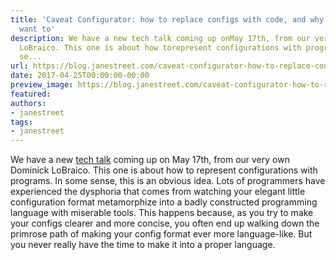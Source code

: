 ```yaml
---
title: 'Caveat Configurator: how to replace configs with code, and why you might not
  want to'
description: We have a new tech talk coming up onMay 17th, from our very own Dominick
  LoBraico. This one is about how torepresent configurations with programs. In some
  se...
url: https://blog.janestreet.com/caveat-configurator-how-to-replace-configs-with-code-and-why-you-might-not-want-to/
date: 2017-04-25T00:00:00-00:00
preview_image: https://blog.janestreet.com/caveat-configurator-how-to-replace-configs-with-code-and-why-you-might-not-want-to/dominick-talk.jpg
featured:
authors:
- janestreet
tags:
- janestreet
---
```


<p>We have a new <a href="https://www.janestreet.com/tech-talks/">tech talk</a> coming up on
May 17th, from our very own Dominick LoBraico. This one is about how to
represent configurations with programs. In some sense, this is an obvious idea.
Lots of programmers have experienced the dysphoria that comes from watching your
elegant little configuration format metamorphize into a badly constructed
programming language with miserable tools. This happens because, as you try to
make your configs clearer and more concise, you often end up walking down the
primrose path of making your config format ever more language-like. But you
never really have the time to make it into a proper language.</p>


